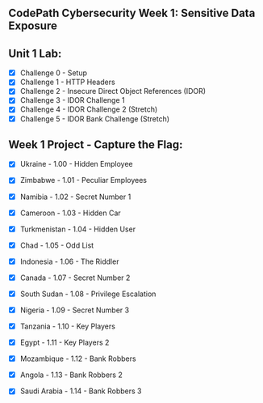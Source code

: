 ## CodePath Cybersecurity Week 1: Sensitive Data Exposure

## Unit 1 Lab:
- [x] Challenge 0 - Setup
- [x] Challenge 1 - HTTP Headers
- [x] Challenge 2 - Insecure Direct Object References (IDOR)
- [x] Challenge 3 - IDOR Challenge 1
- [x] Challenge 4 - IDOR Challenge 2 (Stretch)
- [x] Challenge 5 - IDOR Bank Challenge (Stretch)

## Week 1 Project - Capture the Flag: 
- [x] Ukraine - 1.00 - Hidden Employee
- [x] Zimbabwe - 1.01 - Peculiar Employees
- [x] Namibia - 1.02 - Secret Number 1
- [x] Cameroon - 1.03 - Hidden Car
- [x] Turkmenistan - 1.04 - Hidden User
- [x] Chad - 1.05 - Odd List
- [x] Indonesia - 1.06 - The Riddler
- [x] Canada - 1.07 - Secret Number 2
- [x] South Sudan - 1.08 - Privilege Escalation
- [x] Nigeria - 1.09 - Secret Number 3
- [x] Tanzania - 1.10 - Key Players
- [x] Egypt - 1.11 - Key Players 2
- [x] Mozambique - 1.12 - Bank Robbers
- [x] Angola - 1.13 - Bank Robbers 2
- [x] Saudi Arabia - 1.14 - Bank Robbers 3

